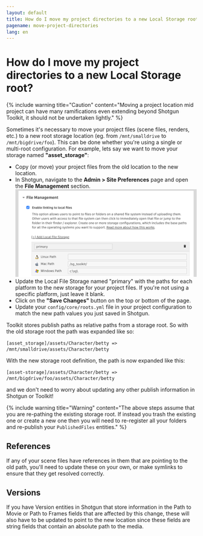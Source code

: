 ```yaml
---
layout: default
title: How do I move my project directories to a new Local Storage root?
pagename: move-project-directories
lang: en
---
```


# How do I move my project directories to a new Local Storage root?

{% include warning title="Caution" content="Moving a project location mid project can have many ramifications even extending beyond Shotgun Toolkit, it should not be undertaken lightly." %}

Sometimes it's necessary to move your project files (scene files, renders, etc.) to a new root storage location (eg. from `/mnt/smalldrive` to `/mnt/bigdrive/foo`). This can be done whether you're using a single or multi-root configuration. For example, lets say we want to move your storage named **"asset_storage"**:

- Copy (or move) your project files from the old location to the new location.
- In Shotgun, navigate to the **Admin > Site Preferences** page and open the **File Management** section.
    ![Shotgun storage roots section in the site preferences.](./images/shotgun_storage_roots.png)
- Update the Local File Storage named "primary" with the paths for each platform to the new storage for your project files. If you're not using a specific platform, just leave it blank.
- Click on the **"Save Changes"** button on the top or bottom of the page.
- Update your `config/core/roots.yml` file in your project configuration to match the new path values you just saved in Shotgun.

Toolkit stores publish paths as relative paths from a storage root. So with the old storage root the path was expanded like so:

    [asset_storage]/assets/Character/betty => /mnt/smalldrive/assets/Character/betty

With the new storage root definition, the path is now expanded like this:

    [asset-storage]/assets/Character/betty => /mnt/bigdrive/foo/assets/Character/betty

and we don't need to worry about updating any other publish information in Shotgun or Toolkit! 

{% include warning title="Warning" content="The above steps assume that you are re-pathing the existing storage root. If instead you trash the existing one or create a new one then you will need to re-register all your folders and re-publish your `PublishedFiles` entities." %}

## References

If any of your scene files have references in them that are pointing to the old path, you'll need to update these on your own, or make symlinks to ensure that they get resolved correctly.

## Versions

If you have Version entities in Shotgun that store information in the Path to Movie or Path to Frames fields that are affected by this change, these will also have to be updated to point to the new location since these fields are string fields that contain an absolute path to the media.